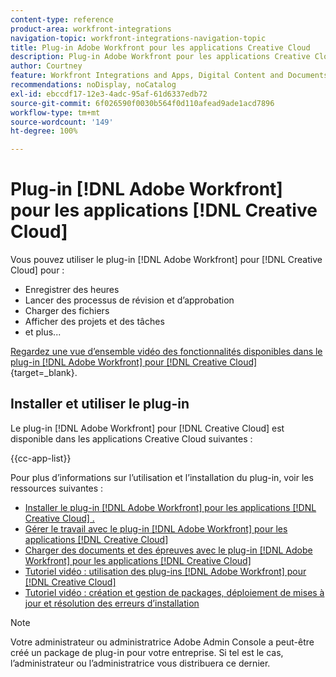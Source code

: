 ```yaml
---
content-type: reference
product-area: workfront-integrations
navigation-topic: workfront-integrations-navigation-topic
title: Plug-in Adobe Workfront pour les applications Creative Cloud
description: Plug-in Adobe Workfront pour les applications Creative Cloud
author: Courtney
feature: Workfront Integrations and Apps, Digital Content and Documents
recommendations: noDisplay, noCatalog
exl-id: ebccdf17-12e3-4adc-95af-61d6337edb72
source-git-commit: 6f026590f0030b564f0d110afead9ade1acd7896
workflow-type: tm+mt
source-wordcount: '149'
ht-degree: 100%

---
```



# Plug-in [!DNL Adobe Workfront] pour les applications [!DNL Creative Cloud]

<!--Audited: 12/2023-->

Vous pouvez utiliser le plug-in [!DNL Adobe Workfront] pour [!DNL Creative Cloud] pour :

* Enregistrer des heures
* Lancer des processus de révision et d’approbation
* Charger des fichiers
* Afficher des projets et des tâches
* et plus...

[Regardez une vue d’ensemble vidéo des fonctionnalités disponibles dans le plug-in  [!DNL Adobe Workfront]  pour  [!DNL Creative Cloud] ](https://video.tv.adobe.com/v/3418801/){target=_blank}.

## Installer et utiliser le plug-in

Le plug-in [!DNL Adobe Workfront] pour [!DNL Creative Cloud] est disponible dans les applications Creative Cloud suivantes :

{{cc-app-list}}

Pour plus d’informations sur l’utilisation et l’installation du plug-in, voir les ressources suivantes :

* [Installer le plug-in  [!DNL Adobe Workfront]  pour les applications  [!DNL Creative Cloud] .](/help/quicksilver/workfront-integrations-and-apps/adobe-workfront-for-creative-cloud/wf-cc-install-toc.md)
* [Gérer le travail avec le plug-in  [!DNL Adobe Workfront]  pour les applications  [!DNL Creative Cloud] ](/help/quicksilver/workfront-integrations-and-apps/adobe-workfront-for-creative-cloud/wf-cc-manage-work-toc.md)
* [Charger des documents et des épreuves avec le plug-in  [!DNL Adobe Workfront]  pour les applications  [!DNL Creative Cloud] ](/help/quicksilver/workfront-integrations-and-apps/adobe-workfront-for-creative-cloud/wf-cc-docs-proofs-toc.md)
* [Tutoriel vidéo : utilisation des plug-ins  [!DNL Adobe Workfront]  pour  [!DNL Creative Cloud]](https://experienceleague.adobe.com/fr/docs/workfront-learn/tutorials-workfront/integrations/adobe-creative-cloud/use-adobe-workfront-extensions-for-creative-cloud)
* [Tutoriel vidéo : création et gestion de packages, déploiement de mises à jour et résolution des erreurs d’installation](https://www.youtube.com/watch?v=zzvXNLIBzrc)

>[!NOTE]
>
>Votre administrateur ou administratrice Adobe Admin Console a peut-être créé un package de plug-in pour votre entreprise. Si tel est le cas, l’administrateur ou l’administratrice vous distribuera ce dernier.
